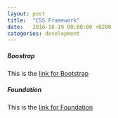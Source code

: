 ```yaml
---
layout: post
title:  "CSS Framework"
date:   2016-10-19 00:00:00 +0200
categories: development
---
```


##### **Boostrap**
This is the [link for Bootstrap][link-bootstrap]

##### **Foundation**
This is the [link for Foundation][link-foundation]

[link-bootstrap]: http://getbootstrap.com/
[link-foundation]: http://foundation.zurb.com/
